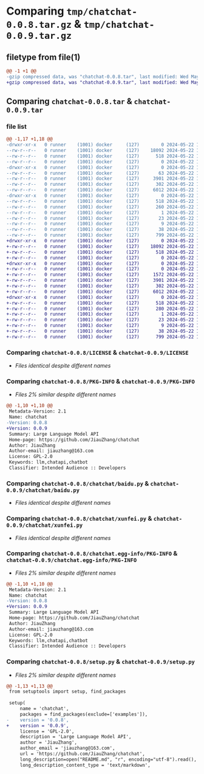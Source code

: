 # Comparing `tmp/chatchat-0.0.8.tar.gz` & `tmp/chatchat-0.0.9.tar.gz`

## filetype from file(1)

```diff
@@ -1 +1 @@
-gzip compressed data, was "chatchat-0.0.8.tar", last modified: Wed May 22 10:58:40 2024, max compression
+gzip compressed data, was "chatchat-0.0.9.tar", last modified: Wed May 22 14:16:59 2024, max compression
```

## Comparing `chatchat-0.0.8.tar` & `chatchat-0.0.9.tar`

### file list

```diff
@@ -1,17 +1,18 @@
-drwxr-xr-x   0 runner    (1001) docker     (127)        0 2024-05-22 10:58:40.843257 chatchat-0.0.8/
--rw-r--r--   0 runner    (1001) docker     (127)    18092 2024-05-22 10:58:34.000000 chatchat-0.0.8/LICENSE
--rw-r--r--   0 runner    (1001) docker     (127)      518 2024-05-22 10:58:40.843257 chatchat-0.0.8/PKG-INFO
--rw-r--r--   0 runner    (1001) docker     (127)        0 2024-05-22 10:58:34.000000 chatchat-0.0.8/README.md
-drwxr-xr-x   0 runner    (1001) docker     (127)        0 2024-05-22 10:58:40.843257 chatchat-0.0.8/chatchat/
--rw-r--r--   0 runner    (1001) docker     (127)       63 2024-05-22 10:58:34.000000 chatchat-0.0.8/chatchat/__init__.py
--rw-r--r--   0 runner    (1001) docker     (127)     3901 2024-05-22 10:58:34.000000 chatchat-0.0.8/chatchat/baidu.py
--rw-r--r--   0 runner    (1001) docker     (127)      302 2024-05-22 10:58:34.000000 chatchat-0.0.8/chatchat/base.py
--rw-r--r--   0 runner    (1001) docker     (127)     6012 2024-05-22 10:58:34.000000 chatchat-0.0.8/chatchat/xunfei.py
-drwxr-xr-x   0 runner    (1001) docker     (127)        0 2024-05-22 10:58:40.843257 chatchat-0.0.8/chatchat.egg-info/
--rw-r--r--   0 runner    (1001) docker     (127)      518 2024-05-22 10:58:40.000000 chatchat-0.0.8/chatchat.egg-info/PKG-INFO
--rw-r--r--   0 runner    (1001) docker     (127)      260 2024-05-22 10:58:40.000000 chatchat-0.0.8/chatchat.egg-info/SOURCES.txt
--rw-r--r--   0 runner    (1001) docker     (127)        1 2024-05-22 10:58:40.000000 chatchat-0.0.8/chatchat.egg-info/dependency_links.txt
--rw-r--r--   0 runner    (1001) docker     (127)       23 2024-05-22 10:58:40.000000 chatchat-0.0.8/chatchat.egg-info/requires.txt
--rw-r--r--   0 runner    (1001) docker     (127)        9 2024-05-22 10:58:40.000000 chatchat-0.0.8/chatchat.egg-info/top_level.txt
--rw-r--r--   0 runner    (1001) docker     (127)       38 2024-05-22 10:58:40.843257 chatchat-0.0.8/setup.cfg
--rw-r--r--   0 runner    (1001) docker     (127)      799 2024-05-22 10:58:34.000000 chatchat-0.0.8/setup.py
+drwxr-xr-x   0 runner    (1001) docker     (127)        0 2024-05-22 14:16:59.964593 chatchat-0.0.9/
+-rw-r--r--   0 runner    (1001) docker     (127)    18092 2024-05-22 14:16:55.000000 chatchat-0.0.9/LICENSE
+-rw-r--r--   0 runner    (1001) docker     (127)      518 2024-05-22 14:16:59.964593 chatchat-0.0.9/PKG-INFO
+-rw-r--r--   0 runner    (1001) docker     (127)        0 2024-05-22 14:16:55.000000 chatchat-0.0.9/README.md
+drwxr-xr-x   0 runner    (1001) docker     (127)        0 2024-05-22 14:16:59.960593 chatchat-0.0.9/chatchat/
+-rw-r--r--   0 runner    (1001) docker     (127)        0 2024-05-22 14:16:55.000000 chatchat-0.0.9/chatchat/__init__.py
+-rw-r--r--   0 runner    (1001) docker     (127)     1572 2024-05-22 14:16:55.000000 chatchat-0.0.9/chatchat/alibaba.py
+-rw-r--r--   0 runner    (1001) docker     (127)     3901 2024-05-22 14:16:55.000000 chatchat-0.0.9/chatchat/baidu.py
+-rw-r--r--   0 runner    (1001) docker     (127)      302 2024-05-22 14:16:55.000000 chatchat-0.0.9/chatchat/base.py
+-rw-r--r--   0 runner    (1001) docker     (127)     6012 2024-05-22 14:16:55.000000 chatchat-0.0.9/chatchat/xunfei.py
+drwxr-xr-x   0 runner    (1001) docker     (127)        0 2024-05-22 14:16:59.964593 chatchat-0.0.9/chatchat.egg-info/
+-rw-r--r--   0 runner    (1001) docker     (127)      518 2024-05-22 14:16:59.000000 chatchat-0.0.9/chatchat.egg-info/PKG-INFO
+-rw-r--r--   0 runner    (1001) docker     (127)      280 2024-05-22 14:16:59.000000 chatchat-0.0.9/chatchat.egg-info/SOURCES.txt
+-rw-r--r--   0 runner    (1001) docker     (127)        1 2024-05-22 14:16:59.000000 chatchat-0.0.9/chatchat.egg-info/dependency_links.txt
+-rw-r--r--   0 runner    (1001) docker     (127)       23 2024-05-22 14:16:59.000000 chatchat-0.0.9/chatchat.egg-info/requires.txt
+-rw-r--r--   0 runner    (1001) docker     (127)        9 2024-05-22 14:16:59.000000 chatchat-0.0.9/chatchat.egg-info/top_level.txt
+-rw-r--r--   0 runner    (1001) docker     (127)       38 2024-05-22 14:16:59.964593 chatchat-0.0.9/setup.cfg
+-rw-r--r--   0 runner    (1001) docker     (127)      799 2024-05-22 14:16:55.000000 chatchat-0.0.9/setup.py
```

### Comparing `chatchat-0.0.8/LICENSE` & `chatchat-0.0.9/LICENSE`

 * *Files identical despite different names*

### Comparing `chatchat-0.0.8/PKG-INFO` & `chatchat-0.0.9/PKG-INFO`

 * *Files 2% similar despite different names*

```diff
@@ -1,10 +1,10 @@
 Metadata-Version: 2.1
 Name: chatchat
-Version: 0.0.8
+Version: 0.0.9
 Summary: Large Language Model API
 Home-page: https://github.com/JiauZhang/chatchat
 Author: JiauZhang
 Author-email: jiauzhang@163.com
 License: GPL-2.0
 Keywords: llm,chatapi,chatbot
 Classifier: Intended Audience :: Developers
```

### Comparing `chatchat-0.0.8/chatchat/baidu.py` & `chatchat-0.0.9/chatchat/baidu.py`

 * *Files identical despite different names*

### Comparing `chatchat-0.0.8/chatchat/xunfei.py` & `chatchat-0.0.9/chatchat/xunfei.py`

 * *Files identical despite different names*

### Comparing `chatchat-0.0.8/chatchat.egg-info/PKG-INFO` & `chatchat-0.0.9/chatchat.egg-info/PKG-INFO`

 * *Files 2% similar despite different names*

```diff
@@ -1,10 +1,10 @@
 Metadata-Version: 2.1
 Name: chatchat
-Version: 0.0.8
+Version: 0.0.9
 Summary: Large Language Model API
 Home-page: https://github.com/JiauZhang/chatchat
 Author: JiauZhang
 Author-email: jiauzhang@163.com
 License: GPL-2.0
 Keywords: llm,chatapi,chatbot
 Classifier: Intended Audience :: Developers
```

### Comparing `chatchat-0.0.8/setup.py` & `chatchat-0.0.9/setup.py`

 * *Files 2% similar despite different names*

```diff
@@ -1,13 +1,13 @@
 from setuptools import setup, find_packages
 
 setup(
     name = 'chatchat',
     packages = find_packages(exclude=['examples']),
-    version = '0.0.8',
+    version = '0.0.9',
     license = 'GPL-2.0',
     description = 'Large Language Model API',
     author = 'JiauZhang',
     author_email = 'jiauzhang@163.com',
     url = 'https://github.com/JiauZhang/chatchat',
     long_description=open("README.md", "r", encoding="utf-8").read(),
     long_description_content_type = 'text/markdown',
```

